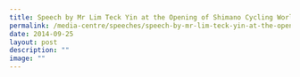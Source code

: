 ```yaml
---
title: Speech by Mr Lim Teck Yin at the Opening of Shimano Cycling World
permalink: /media-centre/speeches/speech-by-mr-lim-teck-yin-at-the-opening-of-shimano-cycling-world/
date: 2014-09-25
layout: post
description: ""
image: ""
---
```

